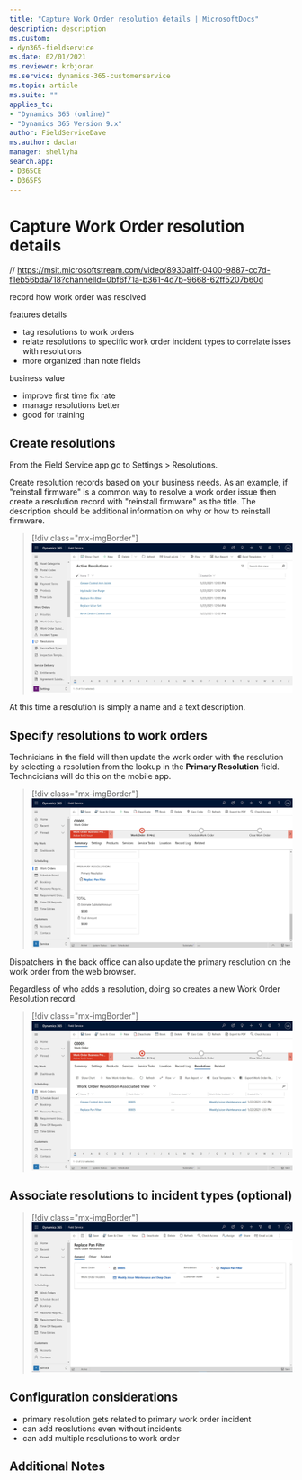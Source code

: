 ```yaml
---
title: "Capture Work Order resolution details | MicrosoftDocs"
description: description
ms.custom:
- dyn365-fieldservice
ms.date: 02/01/2021
ms.reviewer: krbjoran
ms.service: dynamics-365-customerservice
ms.topic: article
ms.suite: ""
applies_to:
- "Dynamics 365 (online)"
- "Dynamics 365 Version 9.x"
author: FieldServiceDave
ms.author: daclar
manager: shellyha
search.app:
- D365CE
- D365FS
---
```


# Capture Work Order resolution details


// https://msit.microsoftstream.com/video/8930a1ff-0400-9887-cc7d-f1eb56bda718?channelId=0bf6f71a-b361-4d7b-9668-62ff5207b60d

record how work order was resolved

features details
- tag resolutions to work orders
- relate resolutions to specific work order incident types to correlate isses with resolutions
- more organized than note fields

business value
- improve first time fix rate
- manage resolutions better
- good for training




## Create resolutions

From the Field Service app go to Settings > Resolutions.

Create resolution records based on your business needs. As an example, if "reinstall firmware" is a common way to resolve a work order issue then create a resolution record with "reinstall firmware" as the title. The description should be additional information on why or how to reinstall firmware. 

> [!div class="mx-imgBorder"]
> ![Screenshot of ](./media/resolutions-list-settings.jpg)

At this time a resolution is simply a name and a text description. 

## Specify resolutions to work orders

Technicians in the field will then update the work order with the resolution by selecting a resolution from the lookup in the **Primary Resolution** field. Techncicians will do this on the mobile app. 

> [!div class="mx-imgBorder"]
> ![Screenshot of ](./media/primary-resolution-wo.jpg)

Dispatchers in the back office can also update the primary resolution on the work order from the web browser. 

Regardless of who adds a resolution, doing so creates a new Work Order Resolution record.  


> [!div class="mx-imgBorder"]
> ![Screenshot of ](./media/wo-resolutions-associated-wo.jpg)

## Associate resolutions to incident types (optional)

> [!div class="mx-imgBorder"]
> ![Screenshot of ](./media/wo-resolution-form.jpg)

## Configuration considerations

- primary resolution gets related to primary work order incident 
- can add reoslutions even without incidents
- can add multiple resolutions to work order


## Additional Notes














